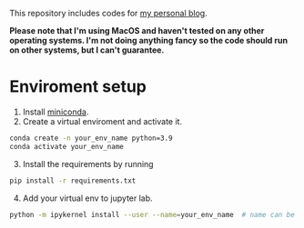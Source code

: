 This repository includes codes for [my personal blog](dhwon.com).

**Please note that I'm using MacOS and haven't tested on any other operating systems. I'm not doing anything fancy so the code should run on other systems, but I can't guarantee.**

# Enviroment setup
1. Install [miniconda](https://docs.conda.io/en/latest/miniconda.html). 
2. Create a virtual enviroment and activate it.
```sh
conda create -n your_env_name python=3.9
conda activate your_env_name
```
3. Install the requirements by running
```sh
pip install -r requirements.txt
```
4. Add your virtual env to jupyter lab. 
```sh
python -m ipykernel install --user --name=your_env_name  # name can be anything
```

